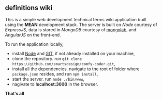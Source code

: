 ## definitions wiki

This is a simple web development technical terms wiki application built using the **MEAN** development stack. The server is built on *Node* courtesy of *ExpressJS*, data is stored in *MongoDB* courtesy of [mongolab](https://mongolab.com), and *AngularJS* on the front-end.

To run the application locally, 
* install [Node](https://nodejs.org/download/) and [GIT](https://git-scm.com/downloads), if not already installed on your machine,
* clone the repository. run `git clone https://github.com/smartsdesign/comfy-coder.git`, 
* install all the dependencies. navigate to the root of folder where `package.json` resides, and run `npm install`,
* start the server. run `node ./bin/www`,
* nagivate to **localhost:3000** in the browser.

**That's all**

